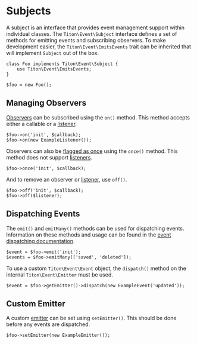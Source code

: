 # Subjects #

A subject is an interface that provides event management support within individual classes. The `Titon\Event\Subject` 
interface defines a set of methods for emitting events and subscribing observers. To make development easier, 
the `Titon\Event\EmitsEvents` trait can be inherited that will implement `Subject` out of the box.

```hack
class Foo implements Titon\Event\Subject {
    use Titon\Event\EmitsEvents;
}

$foo = new Foo();
```

## Managing Observers ##

[Observers](emitting.md#observers) can be subscribed using the `on()` method. 
This method accepts either a callable or a [listener](listeners.md).

```hack
$foo->on('init', $callback);
$foo->on(new ExampleListener());
```

Observers can also be [flagged as once](emitting.md#one-time-notifications) using the `once()` method. 
This method does not support [listeners](listeners.md).

```hack
$foo->once('init', $callback);
```

And to remove an observer or [listener](listeners.md), use `off()`.

```hack
$foo->off('init', $callback);
$foo->off($listener);
```

## Dispatching Events ##

The `emit()` and `emitMany()` methods can be used for dispatching events. Information on these methods and usage can be 
found in the [event dispatching documentation](emitting.md#dispatching-events).

```hack
$event = $foo->emit('init');
$events = $foo->emitMany(['saved', 'deleted']);
```

To use a custom `Titon\Event\Event` object, the `dispatch()` method on the internal `Titon\Event\Emitter` must be used.

```hack
$event = $foo->getEmitter()->dispatch(new ExampleEvent('updated'));
```

## Custom Emitter ##

A custom [emitter](emitting.md) can be set using `setEmitter()`. This should be done before any events are dispatched.

```hack
$foo->setEmitter(new ExampleEmitter());
```
